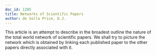 ```yaml
---
doc_id: 1285
title: Networks of Scientific Papers
author: de Solla Price, D.J.
---
```


This article is an attempt to describe
in the broadest outline the nature of
the total world network of scientific
papers.  We shall try to picture the
network which is obtained by linking
each published paper to the other papers
directly associated with it.